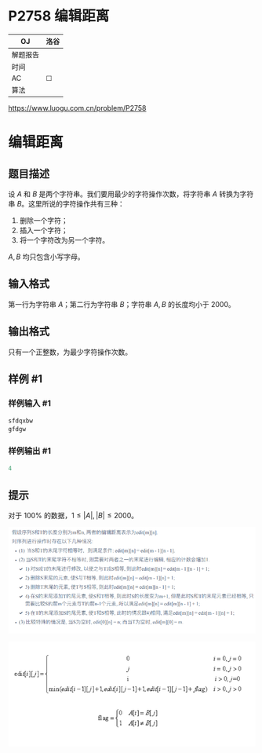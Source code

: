 # P2758 编辑距离

| OJ   | 洛谷 |
| ---- | -- |
| 解题报告 |    |
| 时间   |    |
| AC   | ☐  |
| 算法   |    |

<https://www.luogu.com.cn/problem/P2758>

# 编辑距离

## 题目描述

设 $A$ 和 $B$ 是两个字符串。我们要用最少的字符操作次数，将字符串 $A$ 转换为字符串 $B$。这里所说的字符操作共有三种：

1.  删除一个字符；
2.  插入一个字符；
3.  将一个字符改为另一个字符。

$A, B$ 均只包含小写字母。

## 输入格式

第一行为字符串 $A$；第二行为字符串 $B$；字符串 $A, B$ 的长度均小于 $2000$。

## 输出格式

只有一个正整数，为最少字符操作次数。

## 样例 #1

### 样例输入 #1

```c++
sfdqxbw
gfdgw
```

### 样例输出 #1

```c++
4
```

## 提示

对于 $100 \%$ 的数据，$1 \le |A|, |B| \le 2000$。

![](image/image_mSSS4Fdq8x.png)

![](image/image_WLBHkXvRkx.png)
